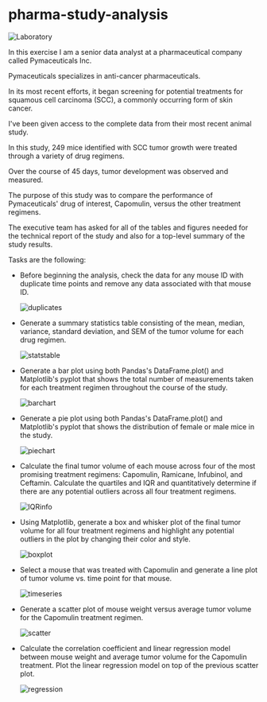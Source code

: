 # pharma-study-analysis

![Laboratory](Images/Laboratory.jpg)

In this exercise I am a senior data analyst at a pharmaceutical company called Pymaceuticals Inc.  

Pymaceuticals specializes in anti-cancer pharmaceuticals. 

In its most recent efforts, it began screening for potential treatments for squamous cell carcinoma (SCC), a commonly occurring form of skin cancer.  

I've been given access to the complete data from their most recent animal study. 

In this study, 249 mice identified with SCC tumor growth were treated through a variety of drug regimens. 

Over the course of 45 days, tumor development was observed and measured. 

The purpose of this study was to compare the performance of Pymaceuticals' drug of interest, Capomulin, versus the other treatment regimens. 

The executive team has asked for all of the tables and figures needed for the technical report of the study and also for a top-level summary of the study results. 

Tasks are the following:

- Before beginning the analysis, check the data for any mouse ID with duplicate time points and remove any data associated with that mouse ID.

  ![duplicates](Images/checkforduplicates.png)

- Generate a summary statistics table consisting of the mean, median, variance, standard deviation, and SEM of the tumor volume for each drug regimen.

  ![statstable](Images/summstatstable.png)

- Generate a bar plot using both Pandas's DataFrame.plot() and Matplotlib's pyplot that shows the total number of measurements taken for each treatment regimen throughout the course of the study.

  ![barchart](Images/barchart.png)

- Generate a pie plot using both Pandas's DataFrame.plot() and Matplotlib's pyplot that shows the distribution of female or male mice in the study.

  ![piechart](Images/piechart.png)

- Calculate the final tumor volume of each mouse across four of the most promising treatment regimens: Capomulin, Ramicane, Infubinol, and Ceftamin. Calculate the quartiles and IQR and quantitatively determine if there are any potential outliers across all four treatment regimens.

  ![IQRinfo](Images/IQRinfo.png)

- Using Matplotlib, generate a box and whisker plot of the final tumor volume for all four treatment regimens and highlight any potential outliers in the plot by changing their color and style.

  ![boxplot](Images/boxplot.png)

- Select a mouse that was treated with Capomulin and generate a line plot of tumor volume vs. time point for that mouse.

  ![timeseries](Images/timeseries.png)

- Generate a scatter plot of mouse weight versus average tumor volume for the Capomulin treatment regimen.

  ![scatter](Images/scatterplot.png)

- Calculate the correlation coefficient and linear regression model between mouse weight and average tumor volume for the Capomulin treatment. Plot the linear regression model on top of the previous scatter plot.

  ![regression](Images/regression.png)

